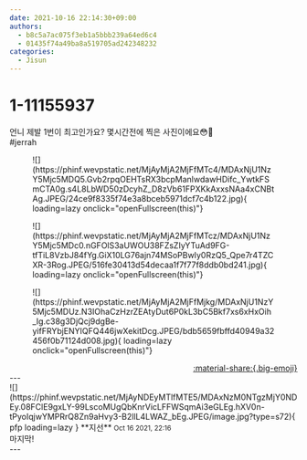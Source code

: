 ```yaml
---
date: 2021-10-16 22:14:30+09:00
authors:
  - b8c5a7ac075f3eb1a5bbb239a64ed6c4
  - 01435f74a49ba8a519705ad242348232
categories:
  - Jisun
---
```


# 1-11155937

<div class="post-container" markdown="1">
<div class="content-container md-sidebar__scrollwrap" markdown="1">

언니 제발 1번이 최고인가요? 몇시간전에 찍은 사진이에요😳🌿<br>\#jerrah
<figure markdown="1">
![](https://phinf.wevpstatic.net/MjAyMjA2MjFfMTc4/MDAxNjU1NzY5Mjc5MDQ5.Gvb2rpqOEHTsRX3bcpManlwdawHDifc_YwtkFSmCTA0g.s4L8LbWD50zDcyhZ_D8zVb61FPXKkAxxsNAa4xCNBtAg.JPEG/24ce9f8335f74e3a8bceb5971dcf7c4b122.jpg){ loading=lazy onclick="openFullscreen(this)"}
</figure>

<figure markdown="1">
![](https://phinf.wevpstatic.net/MjAyMjA2MjFfMTcz/MDAxNjU1NzY5Mjc5MDc0.nGFOlS3aUWOU38FZsZIyYTuAd9FG-tfTiL8VzbJ84fYg.GiX10LG76ajn74MSoPBwIy0RzQ5_Qpe7r4TZCXR-3Rog.JPEG/516fe30413d54decaa1f7f77f8ddb0bd241.jpg){ loading=lazy onclick="openFullscreen(this)"}
</figure>

<figure markdown="1">
![](https://phinf.wevpstatic.net/MjAyMjA2MjFfMjkg/MDAxNjU1NzY5Mjc5MDUz.N3IOhaCzHzrZEAtyDut6P0kL3bC5Bkf7xs6xHxOih_Ig.c38g3DjQcj9dgBe-yifFRYbjENYIQFQ446jwXekitDcg.JPEG/bdb5659fbffd40949a32456f0b71124d008.jpg){ loading=lazy onclick="openFullscreen(this)"}
</figure>


</div>
</div>

<div style="text-align: right;" markdown="1">
<a href="https://weverse.io/fromis9/fanpost/1-11155937" style="text-align: right;">:material-share:{.big-emoji}</a>
</div>
---

<div class="comments-container md-sidebar__scrollwrap" markdown="1">
<div class="comment" markdown="1">
<div class='id-container' markdown="1">
![](https://phinf.wevpstatic.net/MjAyNDEyMTlfMTE5/MDAxNzM0NTgzMjY0NDEy.08FClE9gxLY-99LscoMUgQbKnrVicLFFWSqmAi3eGLEg.hXV0n-tPyoIqjwYMPRrQ8Zn9aHvy3-B2llL4LWAZ_bEg.JPEG/image.jpg?type=s72){ pfp loading=lazy }
**<span class="artist">지선</span>** <small>Oct 16 2021, 22:16</small><br>
</div>
<div class='comment-body' markdown="1">
마지막!
</div>
</div>
</div>
---
